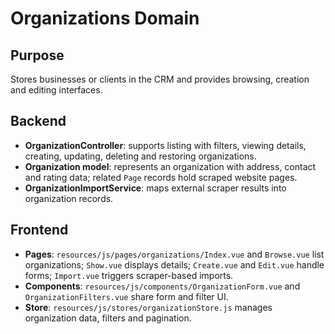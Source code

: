 # Organizations Domain

## Purpose
Stores businesses or clients in the CRM and provides browsing, creation and editing interfaces.

## Backend
- **OrganizationController**: supports listing with filters, viewing details, creating, updating, deleting and restoring organizations.
- **Organization model**: represents an organization with address, contact and rating data; related `Page` records hold scraped website pages.
- **OrganizationImportService**: maps external scraper results into organization records.

## Frontend
- **Pages**: `resources/js/pages/organizations/Index.vue` and `Browse.vue` list organizations; `Show.vue` displays details; `Create.vue` and `Edit.vue` handle forms; `Import.vue` triggers scraper-based imports.
- **Components**: `resources/js/components/OrganizationForm.vue` and `OrganizationFilters.vue` share form and filter UI.
- **Store**: `resources/js/stores/organizationStore.js` manages organization data, filters and pagination.
